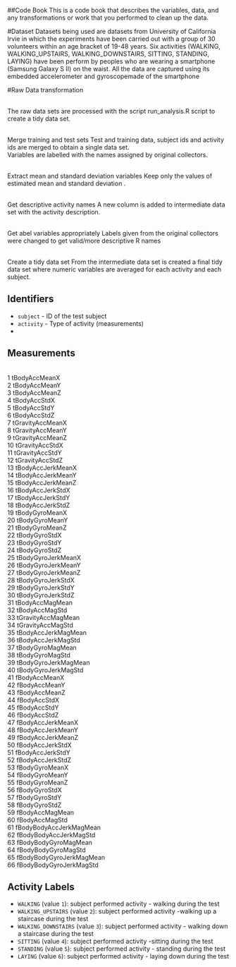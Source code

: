 ##Code Book
This is a code book that describes the variables, data, and any transformations or work that you performed to clean up the data.

#Dataset
Datasets being used are datasets from University of California Irvie in which the experiments have been carried out with a group of 30 volunteers within an age bracket of 19-48 years.  Six activities (WALKING, WALKING_UPSTAIRS, WALKING_DOWNSTAIRS, SITTING, STANDING, LAYING) have been perform by peoples who are wearing a smartphone (Samsung Galaxy S II) on the waist. All the data are captured using its embedded accelerometer and gyroscopemade of the smartphone 

#Raw Data transformation

<br /> The raw data sets are processed with the script run_analysis.R script to create a tidy data set.

<br />Merge training and test sets Test and training data, subject ids and activity ids are merged to obtain a single data set. <br />Variables are labelled with the names assigned by original collectors.

<br />Extract mean and standard deviation variables Keep only the values of estimated mean and standard deviation .

<br />Get descriptive activity names A new column is added to intermediate data set with the activity description.

<br />Get abel variables appropriately Labels given from the original collectors were changed to get valid/more descriptive R names

<br />Create a tidy data set From the intermediate data set is created a final tidy data set where numeric variables are averaged for each activity and each subject.

## Identifiers

* `subject` - ID of the test subject
* `activity` - Type of activity (measurements)
* 

## Measurements

<br>1	tBodyAccMeanX
<br>2	tBodyAccMeanY
<br>3	tBodyAccMeanZ
<br>4	tBodyAccStdX
<br>5	tBodyAccStdY
<br>6	tBodyAccStdZ
<br>7	tGravityAccMeanX
<br>8	tGravityAccMeanY
<br>9	tGravityAccMeanZ
<br>10	tGravityAccStdX
<br>11	tGravityAccStdY
<br>12	tGravityAccStdZ
<br>13	tBodyAccJerkMeanX
<br>14	tBodyAccJerkMeanY
<br>15	tBodyAccJerkMeanZ
<br>16	tBodyAccJerkStdX
<br>17	tBodyAccJerkStdY
<br>18	tBodyAccJerkStdZ
<br>19	tBodyGyroMeanX
<br>20	tBodyGyroMeanY
<br>21	tBodyGyroMeanZ
<br>22	tBodyGyroStdX
<br>23	tBodyGyroStdY
<br>24	tBodyGyroStdZ
<br>25	tBodyGyroJerkMeanX
<br>26	tBodyGyroJerkMeanY
<br>27	tBodyGyroJerkMeanZ
<br>28	tBodyGyroJerkStdX
<br>29	tBodyGyroJerkStdY
<br>30	tBodyGyroJerkStdZ
<br>31	tBodyAccMagMean
<br>32	tBodyAccMagStd
<br>33	tGravityAccMagMean
<br>34	tGravityAccMagStd
<br>35	tBodyAccJerkMagMean
<br>36	tBodyAccJerkMagStd
<br>37	tBodyGyroMagMean
<br>38	tBodyGyroMagStd
<br>39	tBodyGyroJerkMagMean
<br>40	tBodyGyroJerkMagStd
<br>41	fBodyAccMeanX
<br>42	fBodyAccMeanY
<br>43	fBodyAccMeanZ
<br>44	fBodyAccStdX
<br>45	fBodyAccStdY
<br>46	fBodyAccStdZ
<br>47	fBodyAccJerkMeanX
<br>48	fBodyAccJerkMeanY
<br>49	fBodyAccJerkMeanZ
<br>50	fBodyAccJerkStdX
<br>51	fBodyAccJerkStdY
<br>52	fBodyAccJerkStdZ
<br>53	fBodyGyroMeanX
<br>54	fBodyGyroMeanY
<br>55	fBodyGyroMeanZ
<br>56	fBodyGyroStdX
<br>57	fBodyGyroStdY
<br>58	fBodyGyroStdZ
<br>59	fBodyAccMagMean
<br>60	fBodyAccMagStd
<br>61	fBodyBodyAccJerkMagMean
<br>62	fBodyBodyAccJerkMagStd
<br>63	fBodyBodyGyroMagMean
<br>64	fBodyBodyGyroMagStd
<br>65	fBodyBodyGyroJerkMagMean
<br>66	fBodyBodyGyroJerkMagStd

## Activity Labels

* `WALKING` (value `1`): subject performed activity - walking during the test
* `WALKING_UPSTAIRS` (value `2`): subject performed activity -walking up a staircase during the test
* `WALKING_DOWNSTAIRS` (value `3`): subject performed activity - walking down a staircase during the test
* `SITTING` (value `4`): subject performed activity -sitting during the test
* `STANDING` (value `5`): subject performed activity - standing during the test
* `LAYING` (value `6`): subject performed activity - laying down during the test
